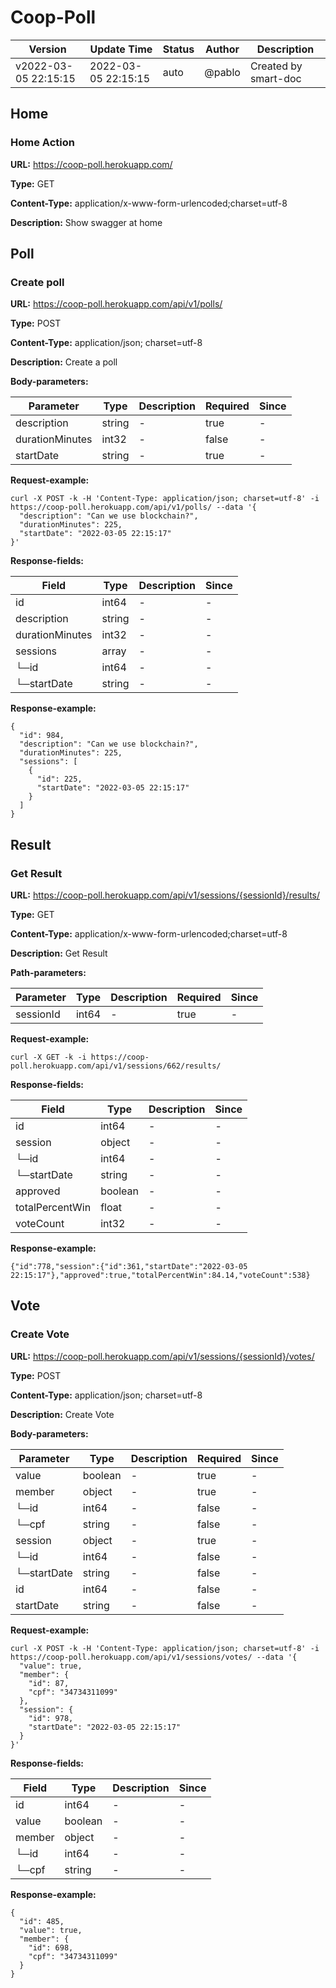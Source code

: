# Coop-Poll
Version |  Update Time  | Status | Author |  Description
---|---|---|---|---
v2022-03-05 22:15:15|2022-03-05 22:15:15|auto|@pablo|Created by smart-doc

## Home
### Home Action
**URL:** https://coop-poll.herokuapp.com/

**Type:** GET

**Content-Type:** application/x-www-form-urlencoded;charset=utf-8

**Description:** Show swagger at home


## Poll
### Create poll
**URL:** https://coop-poll.herokuapp.com/api/v1/polls/

**Type:** POST

**Content-Type:** application/json; charset=utf-8

**Description:** Create a poll

**Body-parameters:**

Parameter | Type|Description|Required|Since
---|---|---|---|---
description|string|-|true|-
durationMinutes|int32|-|false|-
startDate|string|-|true|-

**Request-example:**
```
curl -X POST -k -H 'Content-Type: application/json; charset=utf-8' -i https://coop-poll.herokuapp.com/api/v1/polls/ --data '{
  "description": "Can we use blockchain?",
  "durationMinutes": 225,
  "startDate": "2022-03-05 22:15:17"
}'
```
**Response-fields:**

Field | Type|Description|Since
---|---|---|---
id|int64|-|-
description|string|-|-
durationMinutes|int32|-|-
sessions|array|-|-
└─id|int64|-|-
└─startDate|string|-|-

**Response-example:**
```
{
  "id": 984,
  "description": "Can we use blockchain?",
  "durationMinutes": 225,
  "sessions": [
    {
      "id": 225,
      "startDate": "2022-03-05 22:15:17"
    }
  ]
}
```

## Result
### Get Result
**URL:** https://coop-poll.herokuapp.com/api/v1/sessions/{sessionId}/results/

**Type:** GET

**Content-Type:** application/x-www-form-urlencoded;charset=utf-8

**Description:** Get Result

**Path-parameters:**

Parameter | Type|Description|Required|Since
---|---|---|---|---
sessionId|int64|-|true|-

**Request-example:**
```
curl -X GET -k -i https://coop-poll.herokuapp.com/api/v1/sessions/662/results/
```
**Response-fields:**

Field | Type|Description|Since
---|---|---|---
id|int64|-|-
session|object|-|-
└─id|int64|-|-
└─startDate|string|-|-
approved|boolean|-|-
totalPercentWin|float|-|-
voteCount|int32|-|-

**Response-example:**
```
{"id":778,"session":{"id":361,"startDate":"2022-03-05 22:15:17"},"approved":true,"totalPercentWin":84.14,"voteCount":538}
```

## Vote
### Create Vote
**URL:** https://coop-poll.herokuapp.com/api/v1/sessions/{sessionId}/votes/

**Type:** POST


**Content-Type:** application/json; charset=utf-8

**Description:** Create Vote

**Body-parameters:**

Parameter | Type|Description|Required|Since
---|---|---|---|---
value|boolean|-|true|-
member|object|-|true|-
└─id|int64|-|false|-
└─cpf|string|-|false|-
session|object|-|true|-
└─id|int64|-|false|-
└─startDate|string|-|false|-
id|int64|-|false|-
startDate|string|-|false|-

**Request-example:**
```
curl -X POST -k -H 'Content-Type: application/json; charset=utf-8' -i https://coop-poll.herokuapp.com/api/v1/sessions/votes/ --data '{
  "value": true,
  "member": {
    "id": 87,
    "cpf": "34734311099"
  },
  "session": {
    "id": 978,
    "startDate": "2022-03-05 22:15:17"
  }
}'
```
**Response-fields:**

Field | Type|Description|Since
---|---|---|---
id|int64|-|-
value|boolean|-|-
member|object|-|-
└─id|int64|-|-
└─cpf|string|-|-

**Response-example:**
```
{
  "id": 485,
  "value": true,
  "member": {
    "id": 698,
    "cpf": "34734311099"
  }
}
```


